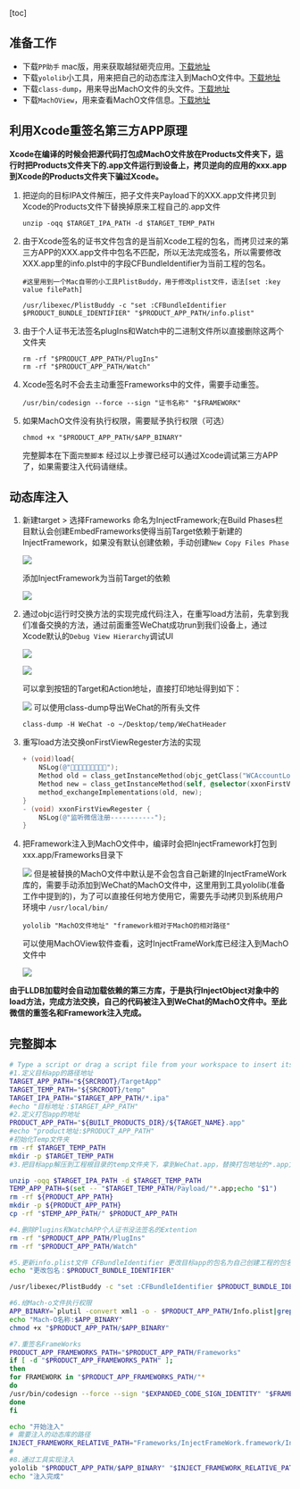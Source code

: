 [toc]

## 准备工作
* 下载`PP助手` mac版，用来获取越狱砸壳应用。[下载地址](http://pro.25pp.com/pp_mac_ios)
* 下载`yololib`小工具，用来把自己的动态库注入到MachO文件中。[下载地址](https://github.com/KJCracks/yololib)
* 下载`class-dump`，用来导出MachO文件的头文件。[下载地址](http://stevenygard.com/projects/class-dump/)
* 下载`MachOView`，用来查看MachO文件信息。[下载地址](https://sourceforge.net/projects/machoview/)


## 利用Xcode重签名第三方APP原理

**Xcode在编译的时候会把源代码打包成MachO文件放在Products文件夹下，运行时把Products文件夹下的.app文件运行到设备上，拷贝逆向的应用的xxx.app到Xcode的Products文件夹下骗过Xcode。**

1. 把逆向的目标IPA文件解压，把子文件夹Payload下的XXX.app文件拷贝到Xcode的Products文件下替换掉原来工程自己的.app文件

	```
	unzip -oqq $TARGET_IPA_PATH -d $TARGET_TEMP_PATH
	```

2. 由于Xcode签名的证书文件包含的是当前Xcode工程的包名，而拷贝过来的第三方APP的XXX.app文件中包名不匹配，所以无法完成签名，所以需要修改XXX.app里的info.plst中的字段CFBundleIdentifier为当前工程的包名。
	

	```
	#这里用到一个Mac自带的小工具PlistBuddy，用于修改plist文件，语法[set :key value filePath]
	
	/usr/libexec/PlistBuddy -c "set :CFBundleIdentifier $PRODUCT_BUNDLE_IDENTIFIER" "$PRODUCT_APP_PATH/info.plist"
	```
3. 由于个人证书无法签名plugIns和Watch中的二进制文件所以直接删除这两个文件夹
	
	```
	rm -rf "$PRODUCT_APP_PATH/PlugIns"
	rm -rf "$PRODUCT_APP_PATH/Watch"
	```
4. Xcode签名时不会去主动重签Frameworks中的文件，需要手动重签。

	
	```
	/usr/bin/codesign --force --sign "证书名称" "$FRAMEWORK"
	```
5. 如果MachO文件没有执行权限，需要赋予执行权限（可选）

	```
	chmod +x "$PRODUCT_APP_PATH/$APP_BINARY"
	```
	完整脚本在下面`完整脚本`
	经过以上步骤已经可以通过Xcode调试第三方APP了，如果需要注入代码请继续。

## 动态库注入
1. 新建target > 选择Frameworks 命名为InjectFramework;在Build Phases栏目默认会创建EmbedFrameworks使得当前Target依赖于新建的InjectFramework，如果没有默认创建依赖，手动创建`New Copy Files Phase`

	![](media/15525297227722/15526300635176.jpg)

	添加InjectFramework为当前Target的依赖

	![](media/15525297227722/15526301667862.jpg)

2. 通过objc运行时交换方法的实现完成代码注入，在重写load方法前，先拿到我们准备交换的方法，通过前面重签WeChat成功run到我们设备上，通过Xcode默认的`Debug View Hierarchy`调试UI

	![](media/15525297227722/15526320413275.jpg)

	![](media/15525297227722/15526321937228.jpg)

	可以拿到按钮的Target和Action地址，直接打印地址得到如下：

	![](media/15525297227722/15526326191041.jpg)
可以使用class-dump导出WeChat的所有头文件

	```
	class-dump -H WeChat -o ~/Desktop/temp/WeChatHeader
	```
3. 重写load方法交换onFirstViewRegester方法的实现

	```objective-c
	+ (void)load{
	    NSLog(@"🍺🍺🍺🍺🍺🍺🍺🍺🍺");
	    Method old = class_getInstanceMethod(objc_getClass("WCAccountLoginControlLogic"), NSSelectorFromString(@"onFirstViewRegester"));
	    Method new = class_getInstanceMethod(self, @selector(xxonFirstViewRegester));
	    method_exchangeImplementations(old, new);
	}
	- (void) xxonFirstViewRegester {
	    NSLog(@"监听微信注册-----------");
	}
	```
4. 把Framework注入到MachO文件中，编译时会把InjectFramework打包到xxx.app/Frameworks目录下

	![](media/15525297227722/15526306014351.jpg)
但是被替换的MachO文件中默认是不会包含自己新建的InjectFrameWork库的，需要手动添加到WeChat的MachO文件中，这里用到工具yololib(准备工作中提到的)，为了可以直接任何地方使用它，需要先手动拷贝到系统用户环境中 `/usr/local/bin/`

	```
	yololib "MachO文件地址" "framework相对于MachO的相对路径"
	```
	可以使用MachOView软件查看，这时InjectFrameWork库已经注入到MachO文件中

	![](media/15525297227722/15526313080211.jpg)

**由于LLDB加载时会自动加载依赖的第三方库，于是执行InjectObject对象中的load方法，完成方法交换，自己的代码被注入到WeChat的MachO文件中。至此微信的重签名和Framework注入完成。**

## 完整脚本

```bash
# Type a script or drag a script file from your workspace to insert its path.
#1.定义目标app的路径地址
TARGET_APP_PATH="${SRCROOT}/TargetApp"
TARGET_TEMP_PATH="${SRCROOT}/temp"
TARGET_IPA_PATH="$TARGET_APP_PATH/*.ipa"
#echo "目标地址：$TARGET_APP_PATH"
#2.定义打包app的地址
PRODUCT_APP_PATH="${BUILT_PRODUCTS_DIR}/${TARGET_NAME}.app"
#echo "product地址:$PRODUCT_APP_PATH"
#初始化Temp文件夹
rm -rf $TARGET_TEMP_PATH
mkdir -p $TARGET_TEMP_PATH
#3.把目标app解压到工程根目录的temp文件夹下，拿到WeChat.app，替换打包地址的*.app文件

unzip -oqq $TARGET_IPA_PATH -d $TARGET_TEMP_PATH 
TEMP_APP_PATH=$(set -- "$TARGET_TEMP_PATH/Payload/"*.app;echo "$1")
rm -rf ${PRODUCT_APP_PATH}
mkdir -p ${PRODUCT_APP_PATH}
cp -rf "$TEMP_APP_PATH/" $PRODUCT_APP_PATH

#4.删除Plugins和WatchAPP个人证书没法签名的Extention
rm -rf "$PRODUCT_APP_PATH/PlugIns"
rm -rf "$PRODUCT_APP_PATH/Watch"

#5.更新info.plist文件 CFBundleIdentifier 更改目标app的包名为自己创建工程的包名
echo "更改包名：$PRODUCT_BUNDLE_IDENTIFIER"

/usr/libexec/PlistBuddy -c "set :CFBundleIdentifier $PRODUCT_BUNDLE_IDENTIFIER" "$PRODUCT_APP_PATH/info.plist"

#6.给Mach-o文件执行权限
APP_BINARY=`plutil -convert xml1 -o - $PRODUCT_APP_PATH/Info.plist|grep -A1 Exec|tail -n1|cut -f2 -d\>|cut -f1 -d\<`
echo "Mach-O名称:$APP_BINARY"
chmod +x "$PRODUCT_APP_PATH/$APP_BINARY"

#7.重签名FrameWorks
PRODUCT_APP_FRAMEWORKS_PATH="$PRODUCT_APP_PATH/Frameworks"
if [ -d "$PRODUCT_APP_FRAMEWORKS_PATH" ];
then
for FRAMEWORK in "$PRODUCT_APP_FRAMEWORKS_PATH/"*
do
/usr/bin/codesign --force --sign "$EXPANDED_CODE_SIGN_IDENTITY" "$FRAMEWORK"
done
fi

echo "开始注入"
# 需要注入的动态库的路径  
INJECT_FRAMEWORK_RELATIVE_PATH="Frameworks/InjectFrameWork.framework/InjectFrameWork"
#
#8.通过工具实现注入
yololib "$PRODUCT_APP_PATH/$APP_BINARY" "$INJECT_FRAMEWORK_RELATIVE_PATH"
echo "注入完成"

```




